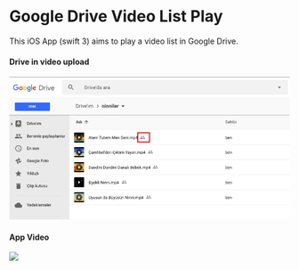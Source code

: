 Google Drive Video List Play
======
This iOS App (swift 3) aims to play a video list in Google Drive.


#### <i class="icon-video"></i> Drive in video upload
![](https://github.com/hakanozer/GoogleDriveVideoPlay/blob/master/Screen/drive_screen.png)


#### <i class="icon-film"></i> App Video
![](https://github.com/hakanozer/GoogleDriveVideoPlay/blob/master/Screen/google_drive_video_play.gif)

